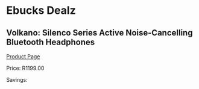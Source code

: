 
# Ebucks Dealz
## Volkano: Silenco Series Active Noise-Cancelling Bluetooth Headphones
[Product Page](https://www.ebucks.com/web/shop/productSelected.do?prodId=1155336315&catId=1157551679)

Price: R1199.00

Savings: 


	